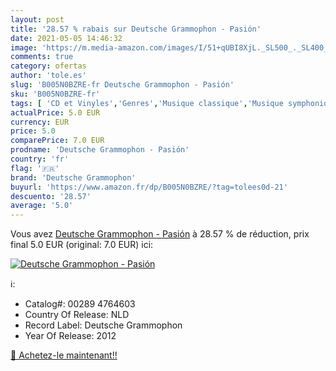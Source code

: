 ```yaml
---
layout: post
title: '28.57 % rabais sur Deutsche Grammophon - Pasión'
date: 2021-05-05 14:46:32
image: 'https://m.media-amazon.com/images/I/51+qUBI8XjL._SL500_._SL400_.jpg'
comments: true
category: ofertas
author: 'tole.es'
slug: 'B005N0BZRE-fr Deutsche Grammophon - Pasión'
sku: 'B005N0BZRE-fr'
tags: [ 'CD et Vinyles','Genres','Musique classique','Musique symphonique','Oeuvres orchestrales, concertos et symphonies','deutsche grammophon', ]
actualPrice: 5.0 EUR
currency: EUR
price: 5.0
comparePrice: 7.0 EUR
prodname: 'Deutsche Grammophon - Pasión'
country: 'fr'
flag: '🇫🇷'
brand: 'Deutsche Grammophon'
buyurl: 'https://www.amazon.fr/dp/B005N0BZRE/?tag=tolees0d-21'
descuento: '28.57'
average: '5.0'
---
```


Vous avez [Deutsche Grammophon - Pasión](https://www.amazon.fr/dp/B005N0BZRE/?tag=tolees0d-21)  à  28.57 % de réduction, prix final  5.0 EUR (original: 7.0 EUR) ici:

[![Deutsche Grammophon - Pasión](https://m.media-amazon.com/images/I/51+qUBI8XjL._SL500_._SL400_.jpg)](https://www.amazon.fr/dp/B005N0BZRE/?tag=tolees0d-21)

ℹ️:

- Catalog#: 00289 4764603
- Country Of Release: NLD
- Record Label: Deutsche Grammophon
- Year Of Release: 2012

[🛒 Achetez-le maintenant!!](https://www.amazon.fr/dp/B005N0BZRE/?tag=tolees0d-21)
